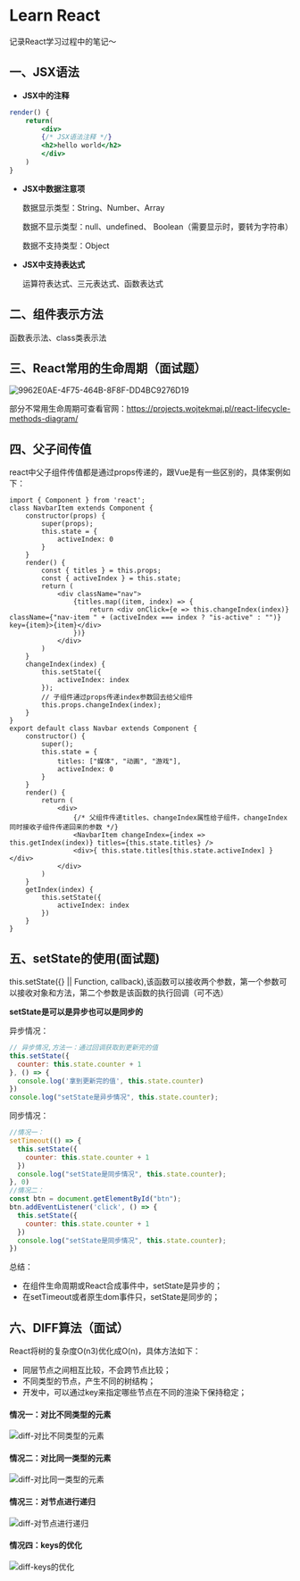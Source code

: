 # Learn React

记录React学习过程中的笔记～

## 一、JSX语法

- **JSX中的注释**

```jsx
render() {
    return(
        <div>
        {/* JSX语法注释 */}
        <h2>hello world</h2>
        </div>
    )
}
```

- **JSX中数据注意项**

  数据显示类型：String、Number、Array

  数据不显示类型：null、undefined、 Boolean（需要显示时，要转为字符串）

  数据不支持类型：Object

- **JSX中支持表达式**

  运算符表达式、三元表达式、函数表达式

## 二、组件表示方法

函数表示法、class类表示法

## 三、React常用的生命周期（面试题）

![9962E0AE-4F75-464B-8F8F-DD4BC9276D19](/Users/yuan/Desktop/DEMO/hello-react/99_MdFile/9962E0AE-4F75-464B-8F8F-DD4BC9276D19.png)

部分不常用生命周期可查看官网：https://projects.wojtekmaj.pl/react-lifecycle-methods-diagram/

## 四、父子间传值

react中父子组件传值都是通过props传递的，跟Vue是有一些区别的，具体案例如下：

```
import { Component } from 'react';
class NavbarItem extends Component {
    constructor(props) {
        super(props);
        this.state = {
            activeIndex: 0
        }
    }
    render() {
        const { titles } = this.props;
        const { activeIndex } = this.state;
        return (
            <div className="nav">
                {titles.map((item, index) => {
                    return <div onClick={e => this.changeIndex(index)} className={"nav-item " + (activeIndex === index ? "is-active" : "")} key={item}>{item}</div>
                })}
            </div>
        )
    }
    changeIndex(index) {
        this.setState({
            activeIndex: index
        });
        // 子组件通过props传递index参数回去给父组件
        this.props.changeIndex(index);
    }
}
export default class Navbar extends Component {
    constructor() {
        super();
        this.state = {
            titles: ["媒体", "动画", "游戏"],
            activeIndex: 0
        }
    }
    render() {
        return (
            <div>
                {/* 父组件传递titles、changeIndex属性给子组件，changeIndex同时接收子组件传递回来的参数 */}
                <NavbarItem changeIndex={index => this.getIndex(index)} titles={this.state.titles} />
                <div>{ this.state.titles[this.state.activeIndex] }</div>
            </div>
        )
    }
    getIndex(index) {
        this.setState({
            activeIndex: index
        })
    }
}
```

## 五、setState的使用(面试题)

this.setState({} || Function, callback),该函数可以接收两个参数，第一个参数可以接收对象和方法，第二个参数是该函数的执行回调（可不选）

**setState是可以是异步也可以是同步的**

异步情况：

```javascript
// 异步情况,方法一：通过回调获取到更新完的值
this.setState({
  counter: this.state.counter + 1
}, () => {
  console.log('拿到更新完的值', this.state.counter)
})
console.log("setState是异步情况", this.state.counter);
```

同步情况：

```javascript
//情况一：
setTimeout(() => {
  this.setState({
    counter: this.state.counter + 1
  })
  console.log("setState是同步情况", this.state.counter);
}, 0)
//情况二：
const btn = document.getElementById("btn");
btn.addEventListener('click', () => {
  this.setState({
    counter: this.state.counter + 1
  })
  console.log("setState是同步情况", this.state.counter);
})
```

总结：

- 在组件生命周期或React合成事件中，setState是异步的；
- 在setTimeout或者原生dom事件只，setState是同步的；

## 六、DIFF算法（面试）

React将树的复杂度O(n3)优化成O(n)，具体方法如下：

- 同层节点之间相互比较，不会跨节点比较；
- 不同类型的节点，产生不同的树结构；
- 开发中，可以通过key来指定哪些节点在不同的渲染下保持稳定；

#### 情况一：对比不同类型的元素

![diff-对比不同类型的元素](/Users/yuan/Desktop/DEMO/hello-react/99_MdFile/diff-对比不同类型的元素.png)

#### 情况二：对比同一类型的元素

![diff-对比同一类型的元素](/Users/yuan/Desktop/DEMO/hello-react/99_MdFile/diff-对比同一类型的元素.png)

#### 情况三：对节点进行递归

![diff-对节点进行递归](/Users/yuan/Desktop/DEMO/hello-react/99_MdFile/diff-对节点进行递归.png)

#### 情况四：keys的优化

![diff-keys的优化](/Users/yuan/Desktop/DEMO/hello-react/99_MdFile/diff-keys的优化.png)

